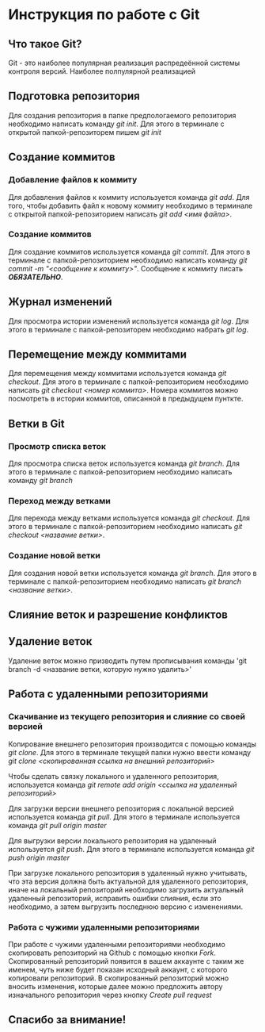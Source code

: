 # Инструкция по работе с Git

## Что такое Git?
Git - это наиболее популярная реализация распредеённой системы контроля версий. Наиболее полпулярной реализацией 

## Подготовка репозитория
Для создания репозитория в папке предпологаемого репозитория необходимо написать команду *git init*. Для этого в терминале с открытой папкой-репозиторем пишем *git init*

## Создание коммитов

### Добавление файлов к коммиту
Для добавления файлов к коммиту используется команда *git add*. Для того, чтобы добавить файл к новому коммиту необходимо в терминале с открытой папкой-репозиторием написать *git add <имя файла>*.

### Создание коммитов
Для создание коммитов используется команда *git commit*. Для этого в терминале с папкой-репозиторием необходимо написать команду *git commit -m "<сообщение к коммиту>"*. Сообщение к коммиту писать ***ОБЯЗАТЕЛЬНО***. 

## Журнал изменений
Для просмотра истории изменений используется команда *git log*. Для этого в терминале с папкой-репозиторем необходимо набрать *git log*.

## Перемещение между коммитами
Для перемещения между коммитами используется команда *git checkout*. Для этого в терминале с папкой-репозиторием необходимо написать *git checkout <номер коммита>*. Номера коммитов можно посмотреть в истории коммитов, описанной в предыдущем пунткте.

## Ветки в Git

### Просмотр списка веток
Для просмотра списка веток используется команда *git branch*. Для этого в терминале с папкой-репозиторием необходимо написать команду *git branch*

### Переход между ветками
Для перехода между ветками используется команда *git checkout*. Для этого в терминале с папкой-репозиторием необходимо написать *git checkout <название ветки>*.


### Создание новой ветки
Для создания новой ветки используется команда *git branch*. Для этого в терминале с папкой-репозиторием необходимо написать *git branch <название ветки>*.

## Слияние веток и разрешение конфликтов

## Удаление веток

Удаление веток можно призводить путем прописывания команды 'git branch -d <название ветки, которую нужно удалить>' 

## Работа с удаленными репозиториями

### Скачивание из текущего репозитория и слияние со своей версией

Копирование внешнего репозитория производится с помощью команды *git clone*. Для этого в терминале текущей папки нужно ввести команду *git clone <скопированная ссылка на внешний репозиторий>*

Чтобы сделать связку локального и удаленного репозитория, используется команда *git remote add origin <ссылка на удаленный репозиторий>*

Для загрузки версии внешнего репозитория с локальной версией используется команда *git pull*. Для этого в терминале используется команда *git pull origin master*

Для выгрузки версии локального репозитория на удаленный используется *git push*. Для этого в терминале используется команда *git push origin master*

При загрузке локального репозитория в удаленный нужно учитывать, что эта версия должна быть актуальной для удаленного репозитория, иначе на локальный репозиторий необходимо загрузить актуальный удаленный репозиторий, исправить ошибки слияния, если это необходимо, а затем выгрузить последнюю версию с изменениями.

### Работа с чужими удаленными репозиториями

При работе с чужими удаленными репозиториями необходимо скопировать репозиторий на Github с помощью кнопки *Fork*. Скопированный репозиторий появится в вашем аккаунте с таким же именем, чуть ниже будет показан исходный аккаунт, с которого копировали репозиторий. 
В скопированный репозиторий можно вносить изменения, которые далее можно предложить автору изначального репозитория через кнопку *Create pull request*

## Спасибо за внимание!
